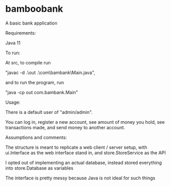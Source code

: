 # bamboobank
A basic bank application

Requirements:

Java 11

To run:

At src, to compile run

"javac -d .\out .\com\bambank\Main.java",

and to run the program, run

"java -cp out com.bambank.Main"

Usage:

There is a default user of "admin/admin".

You can log in, register a new account, see amount of money you hold, see transactions made, and send money to another account.

Assumptions and comments:

The structure is meant to replicate a web client / server setup, with ui.Interface as the web interface stand in, and store.StoreService as the API

I opted out of implementing an actual database, instead stored everything into store.Database as variables

The interface is pretty messy because Java is not ideal for such things
